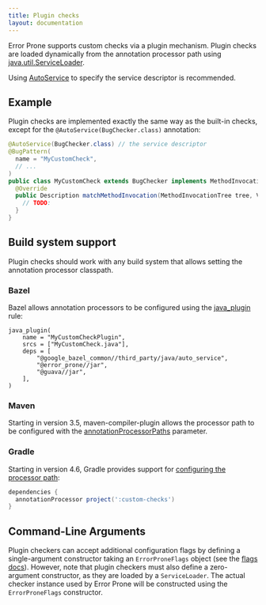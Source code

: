 ```yaml
---
title: Plugin checks
layout: documentation
---
```


Error Prone supports custom checks via a plugin mechanism. Plugin checks are
loaded dynamically from the annotation processor path using
[java.util.ServiceLoader](https://docs.oracle.com/javase/8/docs/api/java/util/ServiceLoader.html).

Using [AutoService](https://github.com/google/auto/tree/master/service) to
specify the service descriptor is recommended.

## Example

Plugin checks are implemented exactly the same way as the built-in checks,
except for the `@AutoService(BugChecker.class)` annotation:

```java
@AutoService(BugChecker.class) // the service descriptor
@BugPattern(
  name = "MyCustomCheck",
  // ...
)
public class MyCustomCheck extends BugChecker implements MethodInvocationTreeMatcher {
  @Override
  public Description matchMethodInvocation(MethodInvocationTree tree, VisitorState state) {
    // TODO:
  }
}
```

## Build system support

Plugin checks should work with any build system that allows setting the
annotation processor classpath.

### Bazel

Bazel allows annotation processors to be configured using the
[java_plugin](https://www.bazel.io/docs/be/java.html#java_plugin) rule:

```
java_plugin(
    name = "MyCustomCheckPlugin",
    srcs = ["MyCustomCheck.java"],
    deps = [
        "@google_bazel_common//third_party/java/auto_service",
        "@error_prone//jar",
        "@guava//jar",
    ],
)
```

### Maven

Starting in version 3.5, maven-compiler-plugin allows the processor path to be
configured with the
[annotationProcessorPaths](https://maven.apache.org/plugins/maven-compiler-plugin/compile-mojo.html#annotationProcessorPaths)
parameter.

### Gradle

Starting in version 4.6, Gradle provides support for [configuring the processor
path](https://docs.gradle.org/4.6/release-notes.html#convenient-declaration-of-annotation-processor-dependencies):

```gradle
dependencies {
  annotationProcessor project(':custom-checks')
}
```

## Command-Line Arguments

Plugin checkers can accept additional configuration flags by defining
a single-argument constructor taking an `ErrorProneFlags` object (see
the [flags docs](http://errorprone.info/docs/flags)).  However, note
that plugin checkers must also define a zero-argument constructor, as
they are loaded by a `ServiceLoader`.  The actual checker instance
used by Error Prone will be constructed using the `ErrorProneFlags`
constructor.

